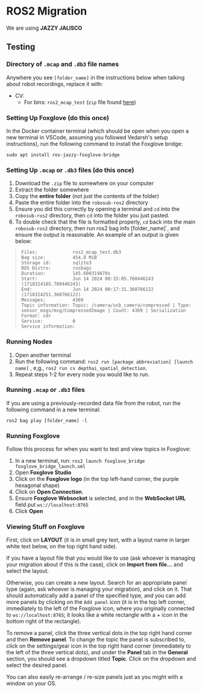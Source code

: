 # ROS2 Migration

We are using **JAZZY JALISCO**

## Testing

### Directory of `.mcap` and `.db3` file names

Anywhere you see `[folder_name]` in the instructions below when talking about robot recordings, replace it with:

* CV:
    * For bins: `ros2_mcap_test` (`zip` file found [here](https://dukeroboticsclub.slack.com/archives/CFCGQL55K/p1730566049146299))

### Setting Up Foxglove (do this once)

In the Docker container terminal (which should be open when you open a new terminal in VSCode, assuming you followed Vedarsh's setup instructions), run the following command to install the Foxglove bridge:

```sudo apt install ros-jazzy-foxglove-bridge```

### Setting Up `.mcap` or `.db3` files (do this once)

1. Download the `.zip` file to somewhere on your computer
2. Extract the folder somewhere
3. Copy the **entire folder** (not just the contents of the folder)
4. Paste the entire folder into the `robosub-ros2` directory
5. Ensure you did this correctly by opening a terminal and `cd` into the `robosub-ros2` directory, then `cd` into the folder you just pasted.
6. To double check that the file is formatted properly, `cd` back into the main `robosub-ros2` directory, then run ros2 bag info [folder_name]`, and ensure the output is reasonable. An example of an output is given below:
>```
>Files:             ros2_mcap_test.db3
>Bag size:          454.8 MiB
>Storage id:        sqlite3
>ROS Distro:        rosbags
>Duration:          145.600319879s
>Start:             Jun 14 2024 00:15:05.760446243 (1718324105.760446243)
>End:               Jun 14 2024 00:17:31.360766122 (1718324251.360766122)
>Messages:          4369
>Topic information: Topic: /camera/usb_camera/compressed | Type: sensor_msgs/msg/CompressedImage | Count: 4369 | Serialization Format: cdr
>Service:           0
>Service information:
>```
### Running Nodes

1. Open another terminal
2. Run the following command:
```ros2 run [package abbreviation] [launch name]```
, e,g., `ros2 run cv depthai_spatial_detection`.
3. Repeat steps 1-2 for every node you would like to run.

### Running `.mcap` or `.db3` files

If you are using a previously-recorded data file from the robot, run the following command in a new terminal:

```ros2 bag play [folder_name] -l```

### Running Foxglove

Follow this process for when you want to test and view topics in Foxglove:

1. In a new terminal, run:
```ros2 launch foxglove_bridge foxglove_bridge_launch.xml```
2. Open **Foxglove Studio**
3. Click on the **Foxglove logo** (in the top left-hand corner, the purple hexagonal shape)
4. Click on **Open Connection**.
5. Ensure **Foxglove Websocket** is selected, and in the **WebSocket URL** field put ```ws://localhost:8765```
6. Click **Open**

### Viewing Stuff on Foxglove

First, click on **LAYOUT** (it is in small grey text, with a layout name in larger white text below, on the top right hand side).

If you have a layout file that you would like to use (ask whoever is managing your migration about if this is the case), click on **Import from file...** and select the layout.

Otherwise, you can create a new layout. Search for an appropriate panel type (again, ask whoever is managing your migration), and click on it. That should automatically add a panel of the specified type, and you can add more panels by clicking on the `Add panel` icon (it is in the top left corner, immediately to the left of the Foxglove icon, where you originally connected to `ws://localhost:8765`; it looks like a white rectangle with a + icon in the bottom right of the rectangle).

To remove a panel, click the three vertical dots in the top right hand corner and then **Remove panel**. To change the topic the panel is subscribed to, click on the settings/gear icon in the top right hand corner (immediately to the left of the three vertical dots), and under the **Panel** tab in the **General** section, you should see a dropdown titled **Topic**. Click on the dropdown and select the desired panel.

You can also easily re-arrange / re-size panels just as you might with a window on your OS.
